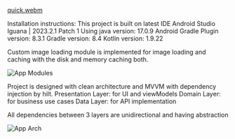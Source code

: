 [quick.webm](https://github.com/kevan18081990/ImageLoadingApp/assets/8202746/cb2ce4e1-5a94-4895-82ea-df53fc7ba49f)

Installation instructions:
This project is built on latest IDE Android Studio Iguana | 2023.2.1 Patch 1
Using java version: 17.0.9
Android Gradle Plugin version: 8.3.1
Gradle version: 8.4
Kotlin version: 1.9.22

Custom image loading module is implemented for image loading and caching with the disk and memory caching both.

![App Modules](https://github.com/kevan18081990/ImageLoadingApp/assets/8202746/8c015460-28d6-46c3-95e3-743fed6cd8ae)

Project is designed with clean architecture and MVVM with dependency injection by hilt.
Presentation Layer: for UI and viewModels
Domain Layer: for business use cases
Data Layer: for API implementation

All dependencies between 3 layers are unidirectional and having abstraction  

![App Arch](https://github.com/kevan18081990/ImageLoadingApp/assets/8202746/106f6f89-2f68-4a88-a652-0db85877aca0)

